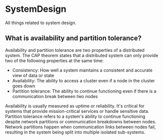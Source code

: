 # SystemDesign
All things related to system design.

## What is availability and partition tolerance?

Availability and partition tolerance are two properties of a distributed system. The CAP theorem states that a distributed system can only provide two of the following properties at the same time: 
* Consistency: How well a system maintains a consistent and accurate view of data or state
* Availability: The ability to access a cluster even if a node in the cluster goes down
* Partition tolerance: The ability to continue functioning even if there is a communication break between two nodes

  
Availability is usually measured as uptime or reliability. It's critical for systems that provide mission-critical services or handle sensitive data. 
Partition tolerance refers to a system's ability to continue functioning despite network partitions or communication breakdowns between nodes. Network partitions happen when communication links between nodes fail, resulting in the system being split into multiple isolated sub-systems.
